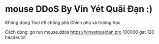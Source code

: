 # mouse DDoS By Vin Yét Quãi Đạn :)
 
Không dùng Tool để chống phá Chính phủ và trường học


Cách dùng: go run mouse.ddos https://vinyetquaidan.pro 100000 get 120 header.txt
